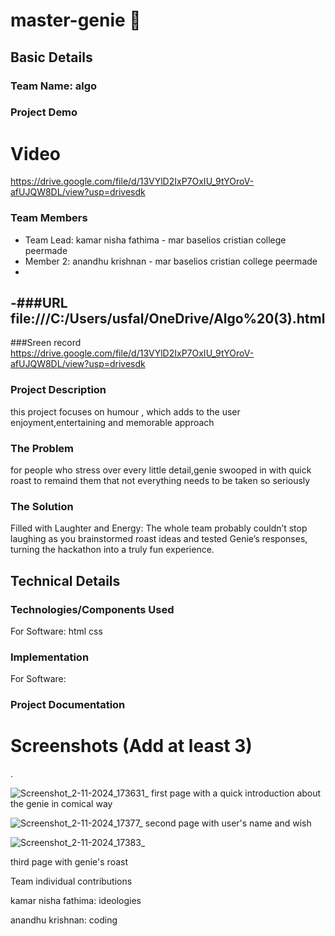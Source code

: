 # master-genie 🎯


## Basic Details
### Team Name: algo

### Project Demo
# Video
https://drive.google.com/file/d/13VYlD2IxP7OxIU_9tYOroV-afUJQW8DL/view?usp=drivesdk

### Team Members
- Team Lead: kamar nisha fathima - mar baselios cristian college peermade
- Member 2: anandhu krishnan - mar baselios cristian college peermade
-
-###URL
file:///C:/Users/usfal/OneDrive/Algo%20(3).html
- 

###Sreen record
https://drive.google.com/file/d/13VYlD2IxP7OxIU_9tYOroV-afUJQW8DL/view?usp=drivesdk

### Project Description
this project focuses on humour , which adds to the user enjoyment,entertaining and memorable approach

### The Problem 
for people who stress over every little detail,genie swooped in with quick roast to remaind them that not everything needs to be taken so seriously
### The Solution 
Filled with Laughter and Energy: The whole team probably couldn’t stop laughing as you brainstormed roast ideas and tested Genie’s responses, turning the hackathon into a truly fun experience.


## Technical Details
### Technologies/Components Used
For Software:
html
css


### Implementation
For Software:


### Project Documentation

# Screenshots (Add at least 3)

.

![Screenshot_2-11-2024_173631_](https://github.com/user-attachments/assets/858ee686-3bba-4fee-aedc-3108a962d6fb)
first page with a quick introduction about the genie in comical way

![Screenshot_2-11-2024_17377_](https://github.com/user-attachments/assets/fb039608-4b35-4abc-90e4-fc662abc89ee)
second page with user's name and wish

![Screenshot_2-11-2024_17383_](https://github.com/user-attachments/assets/04fc8f5a-86b4-438f-99a6-d7f3b04a4fae)

third page with genie's roast



Team individual contributions

kamar nisha fathima: ideologies



anandhu krishnan: coding




